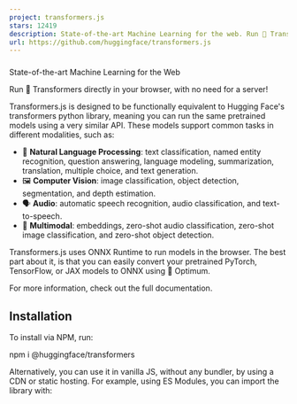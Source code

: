 ```yaml
---
project: transformers.js
stars: 12419
description: State-of-the-art Machine Learning for the web. Run 🤗 Transformers directly in your browser, with no need for a server!
url: https://github.com/huggingface/transformers.js
---
```


  
  

### 

State-of-the-art Machine Learning for the Web

Run 🤗 Transformers directly in your browser, with no need for a server!

Transformers.js is designed to be functionally equivalent to Hugging Face's transformers python library, meaning you can run the same pretrained models using a very similar API. These models support common tasks in different modalities, such as:

-   📝 **Natural Language Processing**: text classification, named entity recognition, question answering, language modeling, summarization, translation, multiple choice, and text generation.
-   🖼️ **Computer Vision**: image classification, object detection, segmentation, and depth estimation.
-   🗣️ **Audio**: automatic speech recognition, audio classification, and text-to-speech.
-   🐙 **Multimodal**: embeddings, zero-shot audio classification, zero-shot image classification, and zero-shot object detection.

Transformers.js uses ONNX Runtime to run models in the browser. The best part about it, is that you can easily convert your pretrained PyTorch, TensorFlow, or JAX models to ONNX using 🤗 Optimum.

For more information, check out the full documentation.

Installation
------------

To install via NPM, run:

npm i @huggingface/transformers

Alternatively, you can use it in vanilla JS, without any bundler, by using a CDN or static hosting. For example, using ES Modules, you can import the library with:

<script type\="module"\>
    import { pipeline } from 'https://cdn.jsdelivr.net/npm/@huggingface/transformers@3.2.1';
</script\>

Quick tour
----------

It's super simple to translate from existing code! Just like the python library, we support the `pipeline` API. Pipelines group together a pretrained model with preprocessing of inputs and postprocessing of outputs, making it the easiest way to run models with the library.

**Python (original)**

**Javascript (ours)**

from transformers import pipeline

\# Allocate a pipeline for sentiment-analysis
pipe \= pipeline('sentiment-analysis')

out \= pipe('I love transformers!')
\# \[{'label': 'POSITIVE', 'score': 0.999806941}\]

import { pipeline } from '@huggingface/transformers';

// Allocate a pipeline for sentiment-analysis
const pipe \= await pipeline('sentiment-analysis');

const out \= await pipe('I love transformers!');
// \[{'label': 'POSITIVE', 'score': 0.999817686}\]

You can also use a different model by specifying the model id or path as the second argument to the `pipeline` function. For example:

// Use a different model for sentiment-analysis
const pipe \= await pipeline('sentiment-analysis', 'Xenova/bert-base-multilingual-uncased-sentiment');

By default, when running in the browser, the model will be run on your CPU (via WASM). If you would like to run the model on your GPU (via WebGPU), you can do this by setting `device: 'webgpu'`, for example:

// Run the model on WebGPU
const pipe \= await pipeline('sentiment-analysis', 'Xenova/distilbert-base-uncased-finetuned-sst-2-english', {
  device: 'webgpu',
});

For more information, check out the WebGPU guide.

Warning

The WebGPU API is still experimental in many browsers, so if you run into any issues, please file a bug report.

In resource-constrained environments, such as web browsers, it is advisable to use a quantized version of the model to lower bandwidth and optimize performance. This can be achieved by adjusting the `dtype` option, which allows you to select the appropriate data type for your model. While the available options may vary depending on the specific model, typical choices include `"fp32"` (default for WebGPU), `"fp16"`, `"q8"` (default for WASM), and `"q4"`. For more information, check out the quantization guide.

// Run the model at 4-bit quantization
const pipe \= await pipeline('sentiment-analysis', 'Xenova/distilbert-base-uncased-finetuned-sst-2-english', {
  dtype: 'q4',
});

Examples
--------

Want to jump straight in? Get started with one of our sample applications/templates, which can be found here.

Name

Description

Links

Whisper Web

Speech recognition w/ Whisper

code, demo

Doodle Dash

Real-time sketch-recognition game

blog, code, demo

Code Playground

In-browser code completion website

code, demo

Semantic Image Search (client-side)

Search for images with text

code, demo

Semantic Image Search (server-side)

Search for images with text (Supabase)

code, demo

Vanilla JavaScript

In-browser object detection

video, code, demo

React

Multilingual translation website

code, demo

Text to speech (client-side)

In-browser speech synthesis

code, demo

Browser extension

Text classification extension

code

Electron

Text classification application

code

Next.js (client-side)

Sentiment analysis (in-browser inference)

code, demo

Next.js (server-side)

Sentiment analysis (Node.js inference)

code, demo

Node.js

Sentiment analysis API

code

Demo site

A collection of demos

code, demo

Check out the Transformers.js template on Hugging Face to get started in one click!

Custom usage
------------

By default, Transformers.js uses hosted pretrained models and precompiled WASM binaries, which should work out-of-the-box. You can customize this as follows:

### Settings

import { env } from '@huggingface/transformers';

// Specify a custom location for models (defaults to '/models/').
env.localModelPath \= '/path/to/models/';

// Disable the loading of remote models from the Hugging Face Hub:
env.allowRemoteModels \= false;

// Set location of .wasm files. Defaults to use a CDN.
env.backends.onnx.wasm.wasmPaths \= '/path/to/files/';

For a full list of available settings, check out the API Reference.

### Convert your models to ONNX

We recommend using our conversion script to convert your PyTorch, TensorFlow, or JAX models to ONNX in a single command. Behind the scenes, it uses 🤗 Optimum to perform conversion and quantization of your model.

python -m scripts.convert --quantize --model\_id <model\_name\_or\_path\>

For example, convert and quantize bert-base-uncased using:

python -m scripts.convert --quantize --model\_id bert-base-uncased

This will save the following files to `./models/`:

```
bert-base-uncased/
├── config.json
├── tokenizer.json
├── tokenizer_config.json
└── onnx/
    ├── model.onnx
    └── model_quantized.onnx
```

For the full list of supported architectures, see the Optimum documentation.

Supported tasks/models
----------------------

Here is the list of all tasks and architectures currently supported by Transformers.js. If you don't see your task/model listed here or it is not yet supported, feel free to open up a feature request here.

To find compatible models on the Hub, select the "transformers.js" library tag in the filter menu (or visit this link). You can refine your search by selecting the task you're interested in (e.g., text-classification).

### Tasks

#### Natural Language Processing

Task

ID

Description

Supported?

Fill-Mask

`fill-mask`

Masking some of the words in a sentence and predicting which words should replace those masks.

✅ (docs)  
(models)

Question Answering

`question-answering`

Retrieve the answer to a question from a given text.

✅ (docs)  
(models)

Sentence Similarity

`sentence-similarity`

Determining how similar two texts are.

✅ (docs)  
(models)

Summarization

`summarization`

Producing a shorter version of a document while preserving its important information.

✅ (docs)  
(models)

Table Question Answering

`table-question-answering`

Answering a question about information from a given table.

❌

Text Classification

`text-classification` or `sentiment-analysis`

Assigning a label or class to a given text.

✅ (docs)  
(models)

Text Generation

`text-generation`

Producing new text by predicting the next word in a sequence.

✅ (docs)  
(models)

Text-to-text Generation

`text2text-generation`

Converting one text sequence into another text sequence.

✅ (docs)  
(models)

Token Classification

`token-classification` or `ner`

Assigning a label to each token in a text.

✅ (docs)  
(models)

Translation

`translation`

Converting text from one language to another.

✅ (docs)  
(models)

Zero-Shot Classification

`zero-shot-classification`

Classifying text into classes that are unseen during training.

✅ (docs)  
(models)

Feature Extraction

`feature-extraction`

Transforming raw data into numerical features that can be processed while preserving the information in the original dataset.

✅ (docs)  
(models)

#### Vision

Task

ID

Description

Supported?

Depth Estimation

`depth-estimation`

Predicting the depth of objects present in an image.

✅ (docs)  
(models)

Image Classification

`image-classification`

Assigning a label or class to an entire image.

✅ (docs)  
(models)

Image Segmentation

`image-segmentation`

Divides an image into segments where each pixel is mapped to an object. This task has multiple variants such as instance segmentation, panoptic segmentation and semantic segmentation.

✅ (docs)  
(models)

Image-to-Image

`image-to-image`

Transforming a source image to match the characteristics of a target image or a target image domain.

✅ (docs)  
(models)

Mask Generation

`mask-generation`

Generate masks for the objects in an image.

❌

Object Detection

`object-detection`

Identify objects of certain defined classes within an image.

✅ (docs)  
(models)

Video Classification

n/a

Assigning a label or class to an entire video.

❌

Unconditional Image Generation

n/a

Generating images with no condition in any context (like a prompt text or another image).

❌

Image Feature Extraction

`image-feature-extraction`

Transforming raw data into numerical features that can be processed while preserving the information in the original image.

✅ (docs)  
(models)

#### Audio

Task

ID

Description

Supported?

Audio Classification

`audio-classification`

Assigning a label or class to a given audio.

✅ (docs)  
(models)

Audio-to-Audio

n/a

Generating audio from an input audio source.

❌

Automatic Speech Recognition

`automatic-speech-recognition`

Transcribing a given audio into text.

✅ (docs)  
(models)

Text-to-Speech

`text-to-speech` or `text-to-audio`

Generating natural-sounding speech given text input.

✅ (docs)  
(models)

#### Tabular

Task

ID

Description

Supported?

Tabular Classification

n/a

Classifying a target category (a group) based on set of attributes.

❌

Tabular Regression

n/a

Predicting a numerical value given a set of attributes.

❌

#### Multimodal

Task

ID

Description

Supported?

Document Question Answering

`document-question-answering`

Answering questions on document images.

✅ (docs)  
(models)

Image-to-Text

`image-to-text`

Output text from a given image.

✅ (docs)  
(models)

Text-to-Image

`text-to-image`

Generates images from input text.

❌

Visual Question Answering

`visual-question-answering`

Answering open-ended questions based on an image.

❌

Zero-Shot Audio Classification

`zero-shot-audio-classification`

Classifying audios into classes that are unseen during training.

✅ (docs)  
(models)

Zero-Shot Image Classification

`zero-shot-image-classification`

Classifying images into classes that are unseen during training.

✅ (docs)  
(models)

Zero-Shot Object Detection

`zero-shot-object-detection`

Identify objects of classes that are unseen during training.

✅ (docs)  
(models)

#### Reinforcement Learning

Task

ID

Description

Supported?

Reinforcement Learning

n/a

Learning from actions by interacting with an environment through trial and error and receiving rewards (negative or positive) as feedback.

✅

### Models

1.  **ALBERT** (from Google Research and the Toyota Technological Institute at Chicago) released with the paper ALBERT: A Lite BERT for Self-supervised Learning of Language Representations, by Zhenzhong Lan, Mingda Chen, Sebastian Goodman, Kevin Gimpel, Piyush Sharma, Radu Soricut.
2.  **Audio Spectrogram Transformer** (from MIT) released with the paper AST: Audio Spectrogram Transformer by Yuan Gong, Yu-An Chung, James Glass.
3.  **BART** (from Facebook) released with the paper BART: Denoising Sequence-to-Sequence Pre-training for Natural Language Generation, Translation, and Comprehension by Mike Lewis, Yinhan Liu, Naman Goyal, Marjan Ghazvininejad, Abdelrahman Mohamed, Omer Levy, Ves Stoyanov and Luke Zettlemoyer.
4.  **BEiT** (from Microsoft) released with the paper BEiT: BERT Pre-Training of Image Transformers by Hangbo Bao, Li Dong, Furu Wei.
5.  **BERT** (from Google) released with the paper BERT: Pre-training of Deep Bidirectional Transformers for Language Understanding by Jacob Devlin, Ming-Wei Chang, Kenton Lee and Kristina Toutanova.
6.  **Blenderbot** (from Facebook) released with the paper Recipes for building an open-domain chatbot by Stephen Roller, Emily Dinan, Naman Goyal, Da Ju, Mary Williamson, Yinhan Liu, Jing Xu, Myle Ott, Kurt Shuster, Eric M. Smith, Y-Lan Boureau, Jason Weston.
7.  **BlenderbotSmall** (from Facebook) released with the paper Recipes for building an open-domain chatbot by Stephen Roller, Emily Dinan, Naman Goyal, Da Ju, Mary Williamson, Yinhan Liu, Jing Xu, Myle Ott, Kurt Shuster, Eric M. Smith, Y-Lan Boureau, Jason Weston.
8.  **BLOOM** (from BigScience workshop) released by the BigScience Workshop.
9.  **CamemBERT** (from Inria/Facebook/Sorbonne) released with the paper CamemBERT: a Tasty French Language Model by Louis Martin\*, Benjamin Muller\*, Pedro Javier Ortiz Suárez\*, Yoann Dupont, Laurent Romary, Éric Villemonte de la Clergerie, Djamé Seddah and Benoît Sagot.
10.  **Chinese-CLIP** (from OFA-Sys) released with the paper Chinese CLIP: Contrastive Vision-Language Pretraining in Chinese by An Yang, Junshu Pan, Junyang Lin, Rui Men, Yichang Zhang, Jingren Zhou, Chang Zhou.
11.  **CLAP** (from LAION-AI) released with the paper Large-scale Contrastive Language-Audio Pretraining with Feature Fusion and Keyword-to-Caption Augmentation by Yusong Wu, Ke Chen, Tianyu Zhang, Yuchen Hui, Taylor Berg-Kirkpatrick, Shlomo Dubnov.
12.  **CLIP** (from OpenAI) released with the paper Learning Transferable Visual Models From Natural Language Supervision by Alec Radford, Jong Wook Kim, Chris Hallacy, Aditya Ramesh, Gabriel Goh, Sandhini Agarwal, Girish Sastry, Amanda Askell, Pamela Mishkin, Jack Clark, Gretchen Krueger, Ilya Sutskever.
13.  **CLIPSeg** (from University of Göttingen) released with the paper Image Segmentation Using Text and Image Prompts by Timo Lüddecke and Alexander Ecker.
14.  **CodeGen** (from Salesforce) released with the paper A Conversational Paradigm for Program Synthesis by Erik Nijkamp, Bo Pang, Hiroaki Hayashi, Lifu Tu, Huan Wang, Yingbo Zhou, Silvio Savarese, Caiming Xiong.
15.  **CodeLlama** (from MetaAI) released with the paper Code Llama: Open Foundation Models for Code by Baptiste Rozière, Jonas Gehring, Fabian Gloeckle, Sten Sootla, Itai Gat, Xiaoqing Ellen Tan, Yossi Adi, Jingyu Liu, Tal Remez, Jérémy Rapin, Artyom Kozhevnikov, Ivan Evtimov, Joanna Bitton, Manish Bhatt, Cristian Canton Ferrer, Aaron Grattafiori, Wenhan Xiong, Alexandre Défossez, Jade Copet, Faisal Azhar, Hugo Touvron, Louis Martin, Nicolas Usunier, Thomas Scialom, Gabriel Synnaeve.
16.  **Cohere** (from Cohere) released with the paper Command-R: Retrieval Augmented Generation at Production Scale by Cohere.
17.  **ConvBERT** (from YituTech) released with the paper ConvBERT: Improving BERT with Span-based Dynamic Convolution by Zihang Jiang, Weihao Yu, Daquan Zhou, Yunpeng Chen, Jiashi Feng, Shuicheng Yan.
18.  **ConvNeXT** (from Facebook AI) released with the paper A ConvNet for the 2020s by Zhuang Liu, Hanzi Mao, Chao-Yuan Wu, Christoph Feichtenhofer, Trevor Darrell, Saining Xie.
19.  **ConvNeXTV2** (from Facebook AI) released with the paper ConvNeXt V2: Co-designing and Scaling ConvNets with Masked Autoencoders by Sanghyun Woo, Shoubhik Debnath, Ronghang Hu, Xinlei Chen, Zhuang Liu, In So Kweon, Saining Xie.
20.  **DeBERTa** (from Microsoft) released with the paper DeBERTa: Decoding-enhanced BERT with Disentangled Attention by Pengcheng He, Xiaodong Liu, Jianfeng Gao, Weizhu Chen.
21.  **DeBERTa-v2** (from Microsoft) released with the paper DeBERTa: Decoding-enhanced BERT with Disentangled Attention by Pengcheng He, Xiaodong Liu, Jianfeng Gao, Weizhu Chen.
22.  **Decision Transformer** (from Berkeley/Facebook/Google) released with the paper Decision Transformer: Reinforcement Learning via Sequence Modeling by Lili Chen, Kevin Lu, Aravind Rajeswaran, Kimin Lee, Aditya Grover, Michael Laskin, Pieter Abbeel, Aravind Srinivas, Igor Mordatch.
23.  **DeiT** (from Facebook) released with the paper Training data-efficient image transformers & distillation through attention by Hugo Touvron, Matthieu Cord, Matthijs Douze, Francisco Massa, Alexandre Sablayrolles, Hervé Jégou.
24.  **Depth Anything** (from University of Hong Kong and TikTok) released with the paper Depth Anything: Unleashing the Power of Large-Scale Unlabeled Data by Lihe Yang, Bingyi Kang, Zilong Huang, Xiaogang Xu, Jiashi Feng, Hengshuang Zhao.
25.  **Depth Pro** (from Apple) released with the paper Depth Pro: Sharp Monocular Metric Depth in Less Than a Second by Aleksei Bochkovskii, Amaël Delaunoy, Hugo Germain, Marcel Santos, Yichao Zhou, Stephan R. Richter, Vladlen Koltun.
26.  **DETR** (from Facebook) released with the paper End-to-End Object Detection with Transformers by Nicolas Carion, Francisco Massa, Gabriel Synnaeve, Nicolas Usunier, Alexander Kirillov, Sergey Zagoruyko.
27.  **DINOv2** (from Meta AI) released with the paper DINOv2: Learning Robust Visual Features without Supervision by Maxime Oquab, Timothée Darcet, Théo Moutakanni, Huy Vo, Marc Szafraniec, Vasil Khalidov, Pierre Fernandez, Daniel Haziza, Francisco Massa, Alaaeldin El-Nouby, Mahmoud Assran, Nicolas Ballas, Wojciech Galuba, Russell Howes, Po-Yao Huang, Shang-Wen Li, Ishan Misra, Michael Rabbat, Vasu Sharma, Gabriel Synnaeve, Hu Xu, Hervé Jegou, Julien Mairal, Patrick Labatut, Armand Joulin, Piotr Bojanowski.
28.  **DistilBERT** (from HuggingFace), released together with the paper DistilBERT, a distilled version of BERT: smaller, faster, cheaper and lighter by Victor Sanh, Lysandre Debut and Thomas Wolf. The same method has been applied to compress GPT2 into DistilGPT2, RoBERTa into DistilRoBERTa, Multilingual BERT into DistilmBERT and a German version of DistilBERT.
29.  **DiT** (from Microsoft Research) released with the paper DiT: Self-supervised Pre-training for Document Image Transformer by Junlong Li, Yiheng Xu, Tengchao Lv, Lei Cui, Cha Zhang, Furu Wei.
30.  **Donut** (from NAVER), released together with the paper OCR-free Document Understanding Transformer by Geewook Kim, Teakgyu Hong, Moonbin Yim, Jeongyeon Nam, Jinyoung Park, Jinyeong Yim, Wonseok Hwang, Sangdoo Yun, Dongyoon Han, Seunghyun Park.
31.  **DPT** (from Intel Labs) released with the paper Vision Transformers for Dense Prediction by René Ranftl, Alexey Bochkovskiy, Vladlen Koltun.
32.  **EfficientNet** (from Google Brain) released with the paper EfficientNet: Rethinking Model Scaling for Convolutional Neural Networks by Mingxing Tan, Quoc V. Le.
33.  **ELECTRA** (from Google Research/Stanford University) released with the paper ELECTRA: Pre-training text encoders as discriminators rather than generators by Kevin Clark, Minh-Thang Luong, Quoc V. Le, Christopher D. Manning.
34.  **ESM** (from Meta AI) are transformer protein language models. **ESM-1b** was released with the paper Biological structure and function emerge from scaling unsupervised learning to 250 million protein sequences by Alexander Rives, Joshua Meier, Tom Sercu, Siddharth Goyal, Zeming Lin, Jason Liu, Demi Guo, Myle Ott, C. Lawrence Zitnick, Jerry Ma, and Rob Fergus. **ESM-1v** was released with the paper Language models enable zero-shot prediction of the effects of mutations on protein function by Joshua Meier, Roshan Rao, Robert Verkuil, Jason Liu, Tom Sercu and Alexander Rives. **ESM-2 and ESMFold** were released with the paper Language models of protein sequences at the scale of evolution enable accurate structure prediction by Zeming Lin, Halil Akin, Roshan Rao, Brian Hie, Zhongkai Zhu, Wenting Lu, Allan dos Santos Costa, Maryam Fazel-Zarandi, Tom Sercu, Sal Candido, Alexander Rives.
35.  **EXAONE** (from LG AI Research) released with the papers EXAONE 3.0 7.8B Instruction Tuned Language Model and EXAONE 3.5: Series of Large Language Models for Real-world Use Cases by the LG AI Research team.
36.  **Falcon** (from Technology Innovation Institute) by Almazrouei, Ebtesam and Alobeidli, Hamza and Alshamsi, Abdulaziz and Cappelli, Alessandro and Cojocaru, Ruxandra and Debbah, Merouane and Goffinet, Etienne and Heslow, Daniel and Launay, Julien and Malartic, Quentin and Noune, Badreddine and Pannier, Baptiste and Penedo, Guilherme.
37.  **FastViT** (from Apple) released with the paper FastViT: A Fast Hybrid Vision Transformer using Structural Reparameterization by Pavan Kumar Anasosalu Vasu, James Gabriel, Jeff Zhu, Oncel Tuzel and Anurag Ranjan.
38.  **FLAN-T5** (from Google AI) released in the repository google-research/t5x by Hyung Won Chung, Le Hou, Shayne Longpre, Barret Zoph, Yi Tay, William Fedus, Eric Li, Xuezhi Wang, Mostafa Dehghani, Siddhartha Brahma, Albert Webson, Shixiang Shane Gu, Zhuyun Dai, Mirac Suzgun, Xinyun Chen, Aakanksha Chowdhery, Sharan Narang, Gaurav Mishra, Adams Yu, Vincent Zhao, Yanping Huang, Andrew Dai, Hongkun Yu, Slav Petrov, Ed H. Chi, Jeff Dean, Jacob Devlin, Adam Roberts, Denny Zhou, Quoc V. Le, and Jason Wei
39.  **Florence2** (from Microsoft) released with the paper Florence-2: Advancing a Unified Representation for a Variety of Vision Tasks by Bin Xiao, Haiping Wu, Weijian Xu, Xiyang Dai, Houdong Hu, Yumao Lu, Michael Zeng, Ce Liu, Lu Yuan.
40.  **Gemma** (from Google) released with the paper Gemma: Open Models Based on Gemini Technology and Research by the Gemma Google team.
41.  **Gemma2** (from Google) released with the paper Gemma2: Open Models Based on Gemini Technology and Research by the Gemma Google team.
42.  **GLPN** (from KAIST) released with the paper Global-Local Path Networks for Monocular Depth Estimation with Vertical CutDepth by Doyeon Kim, Woonghyun Ga, Pyungwhan Ahn, Donggyu Joo, Sehwan Chun, Junmo Kim.
43.  **GPT Neo** (from EleutherAI) released in the repository EleutherAI/gpt-neo by Sid Black, Stella Biderman, Leo Gao, Phil Wang and Connor Leahy.
44.  **GPT NeoX** (from EleutherAI) released with the paper GPT-NeoX-20B: An Open-Source Autoregressive Language Model by Sid Black, Stella Biderman, Eric Hallahan, Quentin Anthony, Leo Gao, Laurence Golding, Horace He, Connor Leahy, Kyle McDonell, Jason Phang, Michael Pieler, USVSN Sai Prashanth, Shivanshu Purohit, Laria Reynolds, Jonathan Tow, Ben Wang, Samuel Weinbach
45.  **GPT-2** (from OpenAI) released with the paper Language Models are Unsupervised Multitask Learners by Alec Radford\*, Jeffrey Wu\*, Rewon Child, David Luan, Dario Amodei\*\* and Ilya Sutskever\*\*.
46.  **GPT-J** (from EleutherAI) released in the repository kingoflolz/mesh-transformer-jax by Ben Wang and Aran Komatsuzaki.
47.  **GPTBigCode** (from BigCode) released with the paper SantaCoder: don't reach for the stars! by Loubna Ben Allal, Raymond Li, Denis Kocetkov, Chenghao Mou, Christopher Akiki, Carlos Munoz Ferrandis, Niklas Muennighoff, Mayank Mishra, Alex Gu, Manan Dey, Logesh Kumar Umapathi, Carolyn Jane Anderson, Yangtian Zi, Joel Lamy Poirier, Hailey Schoelkopf, Sergey Troshin, Dmitry Abulkhanov, Manuel Romero, Michael Lappert, Francesco De Toni, Bernardo García del Río, Qian Liu, Shamik Bose, Urvashi Bhattacharyya, Terry Yue Zhuo, Ian Yu, Paulo Villegas, Marco Zocca, Sourab Mangrulkar, David Lansky, Huu Nguyen, Danish Contractor, Luis Villa, Jia Li, Dzmitry Bahdanau, Yacine Jernite, Sean Hughes, Daniel Fried, Arjun Guha, Harm de Vries, Leandro von Werra.
48.  **Granite** (from IBM) released with the paper Power Scheduler: A Batch Size and Token Number Agnostic Learning Rate Scheduler by Yikang Shen, Matthew Stallone, Mayank Mishra, Gaoyuan Zhang, Shawn Tan, Aditya Prasad, Adriana Meza Soria, David D. Cox, Rameswar Panda.
49.  **GroupViT** (from UCSD, NVIDIA) released with the paper GroupViT: Semantic Segmentation Emerges from Text Supervision by Jiarui Xu, Shalini De Mello, Sifei Liu, Wonmin Byeon, Thomas Breuel, Jan Kautz, Xiaolong Wang.
50.  **HerBERT** (from Allegro.pl, AGH University of Science and Technology) released with the paper KLEJ: Comprehensive Benchmark for Polish Language Understanding by Piotr Rybak, Robert Mroczkowski, Janusz Tracz, Ireneusz Gawlik.
51.  **Hiera** (from Meta) released with the paper Hiera: A Hierarchical Vision Transformer without the Bells-and-Whistles by Chaitanya Ryali, Yuan-Ting Hu, Daniel Bolya, Chen Wei, Haoqi Fan, Po-Yao Huang, Vaibhav Aggarwal, Arkabandhu Chowdhury, Omid Poursaeed, Judy Hoffman, Jitendra Malik, Yanghao Li, Christoph Feichtenhofer.
52.  **Hubert** (from Facebook) released with the paper HuBERT: Self-Supervised Speech Representation Learning by Masked Prediction of Hidden Units by Wei-Ning Hsu, Benjamin Bolte, Yao-Hung Hubert Tsai, Kushal Lakhotia, Ruslan Salakhutdinov, Abdelrahman Mohamed.
53.  **I-JEPA** (from Meta) released with the paper Self-Supervised Learning from Images with a Joint-Embedding Predictive Architecture by Mahmoud Assran, Quentin Duval, Ishan Misra, Piotr Bojanowski, Pascal Vincent, Michael Rabbat, Yann LeCun, Nicolas Ballas.
54.  **Idefics3** (from Hugging Face) released with the paper Building and better understanding vision-language models: insights and future directions by Hugo Laurençon, Andrés Marafioti, Victor Sanh, Léo Tronchon.
55.  **JAIS** (from Core42) released with the paper Jais and Jais-chat: Arabic-Centric Foundation and Instruction-Tuned Open Generative Large Language Models by Neha Sengupta, Sunil Kumar Sahu, Bokang Jia, Satheesh Katipomu, Haonan Li, Fajri Koto, William Marshall, Gurpreet Gosal, Cynthia Liu, Zhiming Chen, Osama Mohammed Afzal, Samta Kamboj, Onkar Pandit, Rahul Pal, Lalit Pradhan, Zain Muhammad Mujahid, Massa Baali, Xudong Han, Sondos Mahmoud Bsharat, Alham Fikri Aji, Zhiqiang Shen, Zhengzhong Liu, Natalia Vassilieva, Joel Hestness, Andy Hock, Andrew Feldman, Jonathan Lee, Andrew Jackson, Hector Xuguang Ren, Preslav Nakov, Timothy Baldwin, Eric Xing.
56.  **Janus** (from DeepSeek) released with the paper Janus: Decoupling Visual Encoding for Unified Multimodal Understanding and Generation Chengyue Wu, Xiaokang Chen, Zhiyu Wu, Yiyang Ma, Xingchao Liu, Zizheng Pan, Wen Liu, Zhenda Xie, Xingkai Yu, Chong Ruan, Ping Luo.
57.  **JinaCLIP** (from Jina AI) released with the paper Jina CLIP: Your CLIP Model Is Also Your Text Retriever by Andreas Koukounas, Georgios Mastrapas, Michael Günther, Bo Wang, Scott Martens, Isabelle Mohr, Saba Sturua, Mohammad Kalim Akram, Joan Fontanals Martínez, Saahil Ognawala, Susana Guzman, Maximilian Werk, Nan Wang, Han Xiao.
58.  **LongT5** (from Google AI) released with the paper LongT5: Efficient Text-To-Text Transformer for Long Sequences by Mandy Guo, Joshua Ainslie, David Uthus, Santiago Ontanon, Jianmo Ni, Yun-Hsuan Sung, Yinfei Yang.
59.  **LLaMA** (from The FAIR team of Meta AI) released with the paper LLaMA: Open and Efficient Foundation Language Models by Hugo Touvron, Thibaut Lavril, Gautier Izacard, Xavier Martinet, Marie-Anne Lachaux, Timothée Lacroix, Baptiste Rozière, Naman Goyal, Eric Hambro, Faisal Azhar, Aurelien Rodriguez, Armand Joulin, Edouard Grave, Guillaume Lample.
60.  **Llama2** (from The FAIR team of Meta AI) released with the paper Llama2: Open Foundation and Fine-Tuned Chat Models by Hugo Touvron, Louis Martin, Kevin Stone, Peter Albert, Amjad Almahairi, Yasmine Babaei, Nikolay Bashlykov, Soumya Batra, Prajjwal Bhargava, Shruti Bhosale, Dan Bikel, Lukas Blecher, Cristian Canton Ferrer, Moya Chen, Guillem Cucurull, David Esiobu, Jude Fernandes, Jeremy Fu, Wenyin Fu, Brian Fuller, Cynthia Gao, Vedanuj Goswami, Naman Goyal, Anthony Hartshorn, Saghar Hosseini, Rui Hou, Hakan Inan, Marcin Kardas, Viktor Kerkez Madian Khabsa, Isabel Kloumann, Artem Korenev, Punit Singh Koura, Marie-Anne Lachaux, Thibaut Lavril, Jenya Lee, Diana Liskovich, Yinghai Lu, Yuning Mao, Xavier Martinet, Todor Mihaylov, Pushka rMishra, Igor Molybog, Yixin Nie, Andrew Poulton, Jeremy Reizenstein, Rashi Rungta, Kalyan Saladi, Alan Schelten, Ruan Silva, Eric Michael Smith, Ranjan Subramanian, Xiaoqing EllenTan, Binh Tang, Ross Taylor, Adina Williams, Jian Xiang Kuan, Puxin Xu, Zheng Yan, Iliyan Zarov, Yuchen Zhang, Angela Fan, Melanie Kambadur, Sharan Narang, Aurelien Rodriguez, Robert Stojnic, Sergey Edunov, Thomas Scialom.
61.  **LLaVa** (from Microsoft Research & University of Wisconsin-Madison) released with the paper Visual Instruction Tuning by Haotian Liu, Chunyuan Li, Yuheng Li and Yong Jae Lee.
62.  **LLaVA-OneVision** (from ByteDance & NTU & CUHK & HKUST) released with the paper LLaVA-OneVision: Easy Visual Task Transfer by Bo Li, Yuanhan Zhang, Dong Guo, Renrui Zhang, Feng Li, Hao Zhang, Kaichen Zhang, Yanwei Li, Ziwei Liu, Chunyuan Li
63.  **M2M100** (from Facebook) released with the paper Beyond English-Centric Multilingual Machine Translation by Angela Fan, Shruti Bhosale, Holger Schwenk, Zhiyi Ma, Ahmed El-Kishky, Siddharth Goyal, Mandeep Baines, Onur Celebi, Guillaume Wenzek, Vishrav Chaudhary, Naman Goyal, Tom Birch, Vitaliy Liptchinsky, Sergey Edunov, Edouard Grave, Michael Auli, Armand Joulin.
64.  **MarianMT** Machine translation models trained using OPUS data by Jörg Tiedemann. The Marian Framework is being developed by the Microsoft Translator Team.
65.  **MaskFormer** (from Meta and UIUC) released with the paper Per-Pixel Classification is Not All You Need for Semantic Segmentation by Bowen Cheng, Alexander G. Schwing, Alexander Kirillov.
66.  **mBART** (from Facebook) released with the paper Multilingual Denoising Pre-training for Neural Machine Translation by Yinhan Liu, Jiatao Gu, Naman Goyal, Xian Li, Sergey Edunov, Marjan Ghazvininejad, Mike Lewis, Luke Zettlemoyer.
67.  **mBART-50** (from Facebook) released with the paper Multilingual Translation with Extensible Multilingual Pretraining and Finetuning by Yuqing Tang, Chau Tran, Xian Li, Peng-Jen Chen, Naman Goyal, Vishrav Chaudhary, Jiatao Gu, Angela Fan.
68.  **MusicGen** (from Meta) released with the paper Simple and Controllable Music Generation by Jade Copet, Felix Kreuk, Itai Gat, Tal Remez, David Kant, Gabriel Synnaeve, Yossi Adi and Alexandre Défossez.
69.  **MGP-STR** (from Alibaba Research) released with the paper Multi-Granularity Prediction for Scene Text Recognition by Peng Wang, Cheng Da, and Cong Yao.
70.  **Mistral** (from Mistral AI) by The Mistral AI team: Albert Jiang, Alexandre Sablayrolles, Arthur Mensch, Chris Bamford, Devendra Singh Chaplot, Diego de las Casas, Florian Bressand, Gianna Lengyel, Guillaume Lample, Lélio Renard Lavaud, Lucile Saulnier, Marie-Anne Lachaux, Pierre Stock, Teven Le Scao, Thibaut Lavril, Thomas Wang, Timothée Lacroix, William El Sayed.
71.  **MMS** (from Facebook) released with the paper Scaling Speech Technology to 1,000+ Languages by Vineel Pratap, Andros Tjandra, Bowen Shi, Paden Tomasello, Arun Babu, Sayani Kundu, Ali Elkahky, Zhaoheng Ni, Apoorv Vyas, Maryam Fazel-Zarandi, Alexei Baevski, Yossi Adi, Xiaohui Zhang, Wei-Ning Hsu, Alexis Conneau, Michael Auli.
72.  **MobileBERT** (from CMU/Google Brain) released with the paper MobileBERT: a Compact Task-Agnostic BERT for Resource-Limited Devices by Zhiqing Sun, Hongkun Yu, Xiaodan Song, Renjie Liu, Yiming Yang, and Denny Zhou.
73.  **MobileCLIP** (from Apple) released with the paper MobileCLIP: Fast Image-Text Models through Multi-Modal Reinforced Training by Pavan Kumar Anasosalu Vasu, Hadi Pouransari, Fartash Faghri, Raviteja Vemulapalli, Oncel Tuzel.
74.  **MobileLLM** (from Meta) released with the paper MobileLLM: Optimizing Sub-billion Parameter Language Models for On-Device Use Cases by Zechun Liu, Changsheng Zhao, Forrest Iandola, Chen Lai, Yuandong Tian, Igor Fedorov, Yunyang Xiong, Ernie Chang, Yangyang Shi, Raghuraman Krishnamoorthi, Liangzhen Lai, Vikas Chandra.
75.  **MobileNetV1** (from Google Inc.) released with the paper MobileNets: Efficient Convolutional Neural Networks for Mobile Vision Applications by Andrew G. Howard, Menglong Zhu, Bo Chen, Dmitry Kalenichenko, Weijun Wang, Tobias Weyand, Marco Andreetto, Hartwig Adam.
76.  **MobileNetV2** (from Google Inc.) released with the paper MobileNetV2: Inverted Residuals and Linear Bottlenecks by Mark Sandler, Andrew Howard, Menglong Zhu, Andrey Zhmoginov, Liang-Chieh Chen.
77.  **MobileNetV3** (from Google Inc.) released with the paper Searching for MobileNetV3 by Andrew Howard, Mark Sandler, Grace Chu, Liang-Chieh Chen, Bo Chen, Mingxing Tan, Weijun Wang, Yukun Zhu, Ruoming Pang, Vijay Vasudevan, Quoc V. Le, Hartwig Adam.
78.  **MobileNetV4** (from Google Inc.) released with the paper MobileNetV4 - Universal Models for the Mobile Ecosystem by Danfeng Qin, Chas Leichner, Manolis Delakis, Marco Fornoni, Shixin Luo, Fan Yang, Weijun Wang, Colby Banbury, Chengxi Ye, Berkin Akin, Vaibhav Aggarwal, Tenghui Zhu, Daniele Moro, Andrew Howard.
79.  **MobileViT** (from Apple) released with the paper MobileViT: Light-weight, General-purpose, and Mobile-friendly Vision Transformer by Sachin Mehta and Mohammad Rastegari.
80.  **MobileViTV2** (from Apple) released with the paper Separable Self-attention for Mobile Vision Transformers by Sachin Mehta and Mohammad Rastegari.
81.  **ModernBERT** (from Answer.AI) released with the paper Smarter, Better, Faster, Longer: A Modern Bidirectional Encoder for Fast, Memory Efficient, and Long Context Finetuning and Inference by Benjamin Warner, Antoine Chaffin, Benjamin Clavié, Orion Weller, Oskar Hallström, Said Taghadouini, Alexis Gallagher, Raja Biswas, Faisal Ladhak, Tom Aarsen, Nathan Cooper, Griffin Adams, Jeremy Howard, Iacopo Poli.
82.  **Moondream1** released in the repository moondream by vikhyat.
83.  **Moonshine** (from Useful Sensors) released with the paper Moonshine: Speech Recognition for Live Transcription and Voice Commands by Nat Jeffries, Evan King, Manjunath Kudlur, Guy Nicholson, James Wang, Pete Warden.
84.  **MPNet** (from Microsoft Research) released with the paper MPNet: Masked and Permuted Pre-training for Language Understanding by Kaitao Song, Xu Tan, Tao Qin, Jianfeng Lu, Tie-Yan Liu.
85.  **MPT** (from MosaicML) released with the repository llm-foundry by the MosaicML NLP Team.
86.  **MT5** (from Google AI) released with the paper mT5: A massively multilingual pre-trained text-to-text transformer by Linting Xue, Noah Constant, Adam Roberts, Mihir Kale, Rami Al-Rfou, Aditya Siddhant, Aditya Barua, Colin Raffel.
87.  **NLLB** (from Meta) released with the paper No Language Left Behind: Scaling Human-Centered Machine Translation by the NLLB team.
88.  **Nougat** (from Meta AI) released with the paper Nougat: Neural Optical Understanding for Academic Documents by Lukas Blecher, Guillem Cucurull, Thomas Scialom, Robert Stojnic.
89.  **OLMo** (from Ai2) released with the paper OLMo: Accelerating the Science of Language Models by Dirk Groeneveld, Iz Beltagy, Pete Walsh, Akshita Bhagia, Rodney Kinney, Oyvind Tafjord, Ananya Harsh Jha, Hamish Ivison, Ian Magnusson, Yizhong Wang, Shane Arora, David Atkinson, Russell Authur, Khyathi Raghavi Chandu, Arman Cohan, Jennifer Dumas, Yanai Elazar, Yuling Gu, Jack Hessel, Tushar Khot, William Merrill, Jacob Morrison, Niklas Muennighoff, Aakanksha Naik, Crystal Nam, Matthew E. Peters, Valentina Pyatkin, Abhilasha Ravichander, Dustin Schwenk, Saurabh Shah, Will Smith, Emma Strubell, Nishant Subramani, Mitchell Wortsman, Pradeep Dasigi, Nathan Lambert, Kyle Richardson, Luke Zettlemoyer, Jesse Dodge, Kyle Lo, Luca Soldaini, Noah A. Smith, Hannaneh Hajishirzi.
90.  **OLMo2** (from Ai2) released with the blog OLMo 2: The best fully open language model to date by the Ai2 OLMo team.
91.  **OpenELM** (from Apple) released with the paper OpenELM: An Efficient Language Model Family with Open-source Training and Inference Framework by Sachin Mehta, Mohammad Hossein Sekhavat, Qingqing Cao, Maxwell Horton, Yanzi Jin, Chenfan Sun, Iman Mirzadeh, Mahyar Najibi, Dmitry Belenko, Peter Zatloukal, Mohammad Rastegari.
92.  **OPT** (from Meta AI) released with the paper OPT: Open Pre-trained Transformer Language Models by Susan Zhang, Stephen Roller, Naman Goyal, Mikel Artetxe, Moya Chen, Shuohui Chen et al.
93.  **OWL-ViT** (from Google AI) released with the paper Simple Open-Vocabulary Object Detection with Vision Transformers by Matthias Minderer, Alexey Gritsenko, Austin Stone, Maxim Neumann, Dirk Weissenborn, Alexey Dosovitskiy, Aravindh Mahendran, Anurag Arnab, Mostafa Dehghani, Zhuoran Shen, Xiao Wang, Xiaohua Zhai, Thomas Kipf, and Neil Houlsby.
94.  **OWLv2** (from Google AI) released with the paper Scaling Open-Vocabulary Object Detection by Matthias Minderer, Alexey Gritsenko, Neil Houlsby.
95.  **PaliGemma** (from Google) released with the papers PaliGemma: A versatile 3B VLM for transfer and PaliGemma 2: A Family of Versatile VLMs for Transfer by the PaliGemma Google team.
96.  **PatchTSMixer** (from IBM) released with the paper TSMixer: Lightweight MLP-Mixer Model for Multivariate Time Series Forecasting by Vijay Ekambaram, Arindam Jati, Nam Nguyen, Phanwadee Sinthong, Jayant Kalagnanam.
97.  **PatchTST** (from Princeton University, IBM) released with the paper A Time Series is Worth 64 Words: Long-term Forecasting with Transformers by Yuqi Nie, Nam H. Nguyen, Phanwadee Sinthong, Jayant Kalagnanam.
98.  **Phi** (from Microsoft) released with the papers - Textbooks Are All You Need by Suriya Gunasekar, Yi Zhang, Jyoti Aneja, Caio César Teodoro Mendes, Allie Del Giorno, Sivakanth Gopi, Mojan Javaheripi, Piero Kauffmann, Gustavo de Rosa, Olli Saarikivi, Adil Salim, Shital Shah, Harkirat Singh Behl, Xin Wang, Sébastien Bubeck, Ronen Eldan, Adam Tauman Kalai, Yin Tat Lee and Yuanzhi Li, Textbooks Are All You Need II: phi-1.5 technical report by Yuanzhi Li, Sébastien Bubeck, Ronen Eldan, Allie Del Giorno, Suriya Gunasekar and Yin Tat Lee.
99.  **Phi3** (from Microsoft) released with the paper Phi-3 Technical Report: A Highly Capable Language Model Locally on Your Phone by Marah Abdin, Sam Ade Jacobs, Ammar Ahmad Awan, Jyoti Aneja, Ahmed Awadallah, Hany Awadalla, Nguyen Bach, Amit Bahree, Arash Bakhtiari, Harkirat Behl, Alon Benhaim, Misha Bilenko, Johan Bjorck, Sébastien Bubeck, Martin Cai, Caio César Teodoro Mendes, Weizhu Chen, Vishrav Chaudhary, Parul Chopra, Allie Del Giorno, Gustavo de Rosa, Matthew Dixon, Ronen Eldan, Dan Iter, Amit Garg, Abhishek Goswami, Suriya Gunasekar, Emman Haider, Junheng Hao, Russell J. Hewett, Jamie Huynh, Mojan Javaheripi, Xin Jin, Piero Kauffmann, Nikos Karampatziakis, Dongwoo Kim, Mahoud Khademi, Lev Kurilenko, James R. Lee, Yin Tat Lee, Yuanzhi Li, Chen Liang, Weishung Liu, Eric Lin, Zeqi Lin, Piyush Madan, Arindam Mitra, Hardik Modi, Anh Nguyen, Brandon Norick, Barun Patra, Daniel Perez-Becker, Thomas Portet, Reid Pryzant, Heyang Qin, Marko Radmilac, Corby Rosset, Sambudha Roy, Olatunji Ruwase, Olli Saarikivi, Amin Saied, Adil Salim, Michael Santacroce, Shital Shah, Ning Shang, Hiteshi Sharma, Xia Song, Masahiro Tanaka, Xin Wang, Rachel Ward, Guanhua Wang, Philipp Witte, Michael Wyatt, Can Xu, Jiahang Xu, Sonali Yadav, Fan Yang, Ziyi Yang, Donghan Yu, Chengruidong Zhang, Cyril Zhang, Jianwen Zhang, Li Lyna Zhang, Yi Zhang, Yue Zhang, Yunan Zhang, Xiren Zhou.
100.  **Phi3V** (from Microsoft) released with the paper Phi-3 Technical Report: A Highly Capable Language Model Locally on Your Phone by Marah Abdin, Jyoti Aneja, Hany Awadalla, Ahmed Awadallah, Ammar Ahmad Awan, Nguyen Bach, Amit Bahree, Arash Bakhtiari, Jianmin Bao, Harkirat Behl, Alon Benhaim, Misha Bilenko, Johan Bjorck, Sébastien Bubeck, Martin Cai, Qin Cai, Vishrav Chaudhary, Dong Chen, Dongdong Chen, Weizhu Chen, Yen-Chun Chen, Yi-Ling Chen, Hao Cheng, Parul Chopra, Xiyang Dai, Matthew Dixon, Ronen Eldan, Victor Fragoso, Jianfeng Gao, Mei Gao, Min Gao, Amit Garg, Allie Del Giorno, Abhishek Goswami, Suriya Gunasekar, Emman Haider, Junheng Hao, Russell J. Hewett, Wenxiang Hu, Jamie Huynh, Dan Iter, Sam Ade Jacobs, Mojan Javaheripi, Xin Jin, Nikos Karampatziakis, Piero Kauffmann, Mahoud Khademi, Dongwoo Kim, Young Jin Kim, Lev Kurilenko, James R. Lee, Yin Tat Lee, Yuanzhi Li, Yunsheng Li, Chen Liang, Lars Liden, Xihui Lin, Zeqi Lin, Ce Liu, Liyuan Liu, Mengchen Liu, Weishung Liu, Xiaodong Liu, Chong Luo, Piyush Madan, Ali Mahmoudzadeh, David Majercak, Matt Mazzola, Caio César Teodoro Mendes, Arindam Mitra, Hardik Modi, Anh Nguyen, Brandon Norick, Barun Patra, Daniel Perez-Becker, Thomas Portet, Reid Pryzant, Heyang Qin, Marko Radmilac, Liliang Ren, Gustavo de Rosa, Corby Rosset, Sambudha Roy, Olatunji Ruwase, Olli Saarikivi, Amin Saied, Adil Salim, Michael Santacroce, Shital Shah, Ning Shang, Hiteshi Sharma, Yelong Shen, Swadheen Shukla, Xia Song, Masahiro Tanaka, Andrea Tupini, Praneetha Vaddamanu, Chunyu Wang, Guanhua Wang, Lijuan Wang , Shuohang Wang, Xin Wang, Yu Wang, Rachel Ward, Wen Wen, Philipp Witte, Haiping Wu, Xiaoxia Wu, Michael Wyatt, Bin Xiao, Can Xu, Jiahang Xu, Weijian Xu, Jilong Xue, Sonali Yadav, Fan Yang, Jianwei Yang, Yifan Yang, Ziyi Yang, Donghan Yu, Lu Yuan, Chenruidong Zhang, Cyril Zhang, Jianwen Zhang, Li Lyna Zhang, Yi Zhang, Yue Zhang, Yunan Zhang, Xiren Zhou.
101.  **PVT** (from Nanjing University, The University of Hong Kong etc.) released with the paper Pyramid Vision Transformer: A Versatile Backbone for Dense Prediction without Convolutions by Wenhai Wang, Enze Xie, Xiang Li, Deng-Ping Fan, Kaitao Song, Ding Liang, Tong Lu, Ping Luo, Ling Shao.
102.  **PyAnnote** released in the repository pyannote/pyannote-audio by Hervé Bredin.
103.  **Qwen2** (from the Qwen team, Alibaba Group) released with the paper Qwen Technical Report by Jinze Bai, Shuai Bai, Yunfei Chu, Zeyu Cui, Kai Dang, Xiaodong Deng, Yang Fan, Wenbin Ge, Yu Han, Fei Huang, Binyuan Hui, Luo Ji, Mei Li, Junyang Lin, Runji Lin, Dayiheng Liu, Gao Liu, Chengqiang Lu, Keming Lu, Jianxin Ma, Rui Men, Xingzhang Ren, Xuancheng Ren, Chuanqi Tan, Sinan Tan, Jianhong Tu, Peng Wang, Shijie Wang, Wei Wang, Shengguang Wu, Benfeng Xu, Jin Xu, An Yang, Hao Yang, Jian Yang, Shusheng Yang, Yang Yao, Bowen Yu, Hongyi Yuan, Zheng Yuan, Jianwei Zhang, Xingxuan Zhang, Yichang Zhang, Zhenru Zhang, Chang Zhou, Jingren Zhou, Xiaohuan Zhou and Tianhang Zhu.
104.  **Qwen2-VL** (from the Qwen team, Alibaba Group) released with the paper Qwen-VL: A Versatile Vision-Language Model for Understanding, Localization, Text Reading, and Beyond by Jinze Bai, Shuai Bai, Shusheng Yang, Shijie Wang, Sinan Tan, Peng Wang, Junyang Lin, Chang Zhou, Jingren Zhou.
105.  **ResNet** (from Microsoft Research) released with the paper Deep Residual Learning for Image Recognition by Kaiming He, Xiangyu Zhang, Shaoqing Ren, Jian Sun.
106.  **RoBERTa** (from Facebook), released together with the paper RoBERTa: A Robustly Optimized BERT Pretraining Approach by Yinhan Liu, Myle Ott, Naman Goyal, Jingfei Du, Mandar Joshi, Danqi Chen, Omer Levy, Mike Lewis, Luke Zettlemoyer, Veselin Stoyanov.
107.  **RoFormer** (from ZhuiyiTechnology), released together with the paper RoFormer: Enhanced Transformer with Rotary Position Embedding by Jianlin Su and Yu Lu and Shengfeng Pan and Bo Wen and Yunfeng Liu.
108.  **RT-DETR** (from Baidu), released together with the paper DETRs Beat YOLOs on Real-time Object Detection by Yian Zhao, Wenyu Lv, Shangliang Xu, Jinman Wei, Guanzhong Wang, Qingqing Dang, Yi Liu, Jie Chen.
109.  **Sapiens** (from Meta AI) released with the paper Sapiens: Foundation for Human Vision Models by Rawal Khirodkar, Timur Bagautdinov, Julieta Martinez, Su Zhaoen, Austin James, Peter Selednik, Stuart Anderson, Shunsuke Saito.
110.  **SegFormer** (from NVIDIA) released with the paper SegFormer: Simple and Efficient Design for Semantic Segmentation with Transformers by Enze Xie, Wenhai Wang, Zhiding Yu, Anima Anandkumar, Jose M. Alvarez, Ping Luo.
111.  **Segment Anything** (from Meta AI) released with the paper Segment Anything by Alexander Kirillov, Eric Mintun, Nikhila Ravi, Hanzi Mao, Chloe Rolland, Laura Gustafson, Tete Xiao, Spencer Whitehead, Alex Berg, Wan-Yen Lo, Piotr Dollar, Ross Girshick.
112.  **SigLIP** (from Google AI) released with the paper Sigmoid Loss for Language Image Pre-Training by Xiaohua Zhai, Basil Mustafa, Alexander Kolesnikov, Lucas Beyer.
113.  **SpeechT5** (from Microsoft Research) released with the paper SpeechT5: Unified-Modal Encoder-Decoder Pre-Training for Spoken Language Processing by Junyi Ao, Rui Wang, Long Zhou, Chengyi Wang, Shuo Ren, Yu Wu, Shujie Liu, Tom Ko, Qing Li, Yu Zhang, Zhihua Wei, Yao Qian, Jinyu Li, Furu Wei.
114.  **SqueezeBERT** (from Berkeley) released with the paper SqueezeBERT: What can computer vision teach NLP about efficient neural networks? by Forrest N. Iandola, Albert E. Shaw, Ravi Krishna, and Kurt W. Keutzer.
115.  **StableLm** (from Stability AI) released with the paper StableLM 3B 4E1T (Technical Report) by Jonathan Tow, Marco Bellagente, Dakota Mahan, Carlos Riquelme Ruiz, Duy Phung, Maksym Zhuravinskyi, Nathan Cooper, Nikhil Pinnaparaju, Reshinth Adithyan, and James Baicoianu.
116.  **Starcoder2** (from BigCode team) released with the paper StarCoder 2 and The Stack v2: The Next Generation by Anton Lozhkov, Raymond Li, Loubna Ben Allal, Federico Cassano, Joel Lamy-Poirier, Nouamane Tazi, Ao Tang, Dmytro Pykhtar, Jiawei Liu, Yuxiang Wei, Tianyang Liu, Max Tian, Denis Kocetkov, Arthur Zucker, Younes Belkada, Zijian Wang, Qian Liu, Dmitry Abulkhanov, Indraneil Paul, Zhuang Li, Wen-Ding Li, Megan Risdal, Jia Li, Jian Zhu, Terry Yue Zhuo, Evgenii Zheltonozhskii, Nii Osae Osae Dade, Wenhao Yu, Lucas Krauß, Naman Jain, Yixuan Su, Xuanli He, Manan Dey, Edoardo Abati, Yekun Chai, Niklas Muennighoff, Xiangru Tang, Muhtasham Oblokulov, Christopher Akiki, Marc Marone, Chenghao Mou, Mayank Mishra, Alex Gu, Binyuan Hui, Tri Dao, Armel Zebaze, Olivier Dehaene, Nicolas Patry, Canwen Xu, Julian McAuley, Han Hu, Torsten Scholak, Sebastien Paquet, Jennifer Robinson, Carolyn Jane Anderson, Nicolas Chapados, Mostofa Patwary, Nima Tajbakhsh, Yacine Jernite, Carlos Muñoz Ferrandis, Lingming Zhang, Sean Hughes, Thomas Wolf, Arjun Guha, Leandro von Werra, and Harm de Vries.
117.  **Swin Transformer** (from Microsoft) released with the paper Swin Transformer: Hierarchical Vision Transformer using Shifted Windows by Ze Liu, Yutong Lin, Yue Cao, Han Hu, Yixuan Wei, Zheng Zhang, Stephen Lin, Baining Guo.
118.  **Swin2SR** (from University of Würzburg) released with the paper Swin2SR: SwinV2 Transformer for Compressed Image Super-Resolution and Restoration by Marcos V. Conde, Ui-Jin Choi, Maxime Burchi, Radu Timofte.
119.  **T5** (from Google AI) released with the paper Exploring the Limits of Transfer Learning with a Unified Text-to-Text Transformer by Colin Raffel and Noam Shazeer and Adam Roberts and Katherine Lee and Sharan Narang and Michael Matena and Yanqi Zhou and Wei Li and Peter J. Liu.
120.  **T5v1.1** (from Google AI) released in the repository google-research/text-to-text-transfer-transformer by Colin Raffel and Noam Shazeer and Adam Roberts and Katherine Lee and Sharan Narang and Michael Matena and Yanqi Zhou and Wei Li and Peter J. Liu.
121.  **Table Transformer** (from Microsoft Research) released with the paper PubTables-1M: Towards Comprehensive Table Extraction From Unstructured Documents by Brandon Smock, Rohith Pesala, Robin Abraham.
122.  **TrOCR** (from Microsoft), released together with the paper TrOCR: Transformer-based Optical Character Recognition with Pre-trained Models by Minghao Li, Tengchao Lv, Lei Cui, Yijuan Lu, Dinei Florencio, Cha Zhang, Zhoujun Li, Furu Wei.
123.  **UniSpeech** (from Microsoft Research) released with the paper UniSpeech: Unified Speech Representation Learning with Labeled and Unlabeled Data by Chengyi Wang, Yu Wu, Yao Qian, Kenichi Kumatani, Shujie Liu, Furu Wei, Michael Zeng, Xuedong Huang.
124.  **UniSpeechSat** (from Microsoft Research) released with the paper UNISPEECH-SAT: UNIVERSAL SPEECH REPRESENTATION LEARNING WITH SPEAKER AWARE PRE-TRAINING by Sanyuan Chen, Yu Wu, Chengyi Wang, Zhengyang Chen, Zhuo Chen, Shujie Liu, Jian Wu, Yao Qian, Furu Wei, Jinyu Li, Xiangzhan Yu.
125.  **Vision Transformer (ViT)** (from Google AI) released with the paper An Image is Worth 16x16 Words: Transformers for Image Recognition at Scale by Alexey Dosovitskiy, Lucas Beyer, Alexander Kolesnikov, Dirk Weissenborn, Xiaohua Zhai, Thomas Unterthiner, Mostafa Dehghani, Matthias Minderer, Georg Heigold, Sylvain Gelly, Jakob Uszkoreit, Neil Houlsby.
126.  **ViTMAE** (from Meta AI) released with the paper Masked Autoencoders Are Scalable Vision Learners by Kaiming He, Xinlei Chen, Saining Xie, Yanghao Li, Piotr Dollár, Ross Girshick.
127.  **ViTMatte** (from HUST-VL) released with the paper ViTMatte: Boosting Image Matting with Pretrained Plain Vision Transformers by Jingfeng Yao, Xinggang Wang, Shusheng Yang, Baoyuan Wang.
128.  **ViTMSN** (from Meta AI) released with the paper Masked Siamese Networks for Label-Efficient Learning by Mahmoud Assran, Mathilde Caron, Ishan Misra, Piotr Bojanowski, Florian Bordes, Pascal Vincent, Armand Joulin, Michael Rabbat, Nicolas Ballas.
129.  **ViTPose** (from The University of Sydney) released with the paper ViTPose: Simple Vision Transformer Baselines for Human Pose Estimation by Yufei Xu, Jing Zhang, Qiming Zhang, Dacheng Tao.
130.  **VITS** (from Kakao Enterprise) released with the paper Conditional Variational Autoencoder with Adversarial Learning for End-to-End Text-to-Speech by Jaehyeon Kim, Jungil Kong, Juhee Son.
131.  **Wav2Vec2** (from Facebook AI) released with the paper wav2vec 2.0: A Framework for Self-Supervised Learning of Speech Representations by Alexei Baevski, Henry Zhou, Abdelrahman Mohamed, Michael Auli.
132.  **Wav2Vec2-BERT** (from Meta AI) released with the paper Seamless: Multilingual Expressive and Streaming Speech Translation by the Seamless Communication team.
133.  **WavLM** (from Microsoft Research) released with the paper WavLM: Large-Scale Self-Supervised Pre-Training for Full Stack Speech Processing by Sanyuan Chen, Chengyi Wang, Zhengyang Chen, Yu Wu, Shujie Liu, Zhuo Chen, Jinyu Li, Naoyuki Kanda, Takuya Yoshioka, Xiong Xiao, Jian Wu, Long Zhou, Shuo Ren, Yanmin Qian, Yao Qian, Jian Wu, Michael Zeng, Furu Wei.
134.  **Whisper** (from OpenAI) released with the paper Robust Speech Recognition via Large-Scale Weak Supervision by Alec Radford, Jong Wook Kim, Tao Xu, Greg Brockman, Christine McLeavey, Ilya Sutskever.
135.  **XLM** (from Facebook) released together with the paper Cross-lingual Language Model Pretraining by Guillaume Lample and Alexis Conneau.
136.  **XLM-RoBERTa** (from Facebook AI), released together with the paper Unsupervised Cross-lingual Representation Learning at Scale by Alexis Conneau\*, Kartikay Khandelwal\*, Naman Goyal, Vishrav Chaudhary, Guillaume Wenzek, Francisco Guzmán, Edouard Grave, Myle Ott, Luke Zettlemoyer and Veselin Stoyanov.
137.  **YOLOS** (from Huazhong University of Science & Technology) released with the paper You Only Look at One Sequence: Rethinking Transformer in Vision through Object Detection by Yuxin Fang, Bencheng Liao, Xinggang Wang, Jiemin Fang, Jiyang Qi, Rui Wu, Jianwei Niu, Wenyu Liu.
